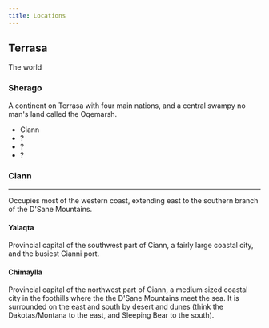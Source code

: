 ```yaml
---
title: Locations
---
```


## Terrasa
The world

### Sherago
A continent on Terrasa with four main nations, and a central swampy no man's land called the Oqemarsh.
  - Ciann
  - ?
  - ?
  - ?

### Ciann
---

Occupies most of the western coast, extending east to the southern branch of the D'Sane Mountains.

#### Yalaqta
Provincial capital of the southwest part of Ciann, a fairly large coastal city, and the busiest Cianni port.

#### Chimaylla
Provincial capital of the northwest part of Ciann, a medium sized coastal city in the foothills where the the D'Sane Mountains meet the sea.  It is surrounded on the east and south by desert and dunes (think the Dakotas/Montana to the east, and Sleeping Bear to the south).


